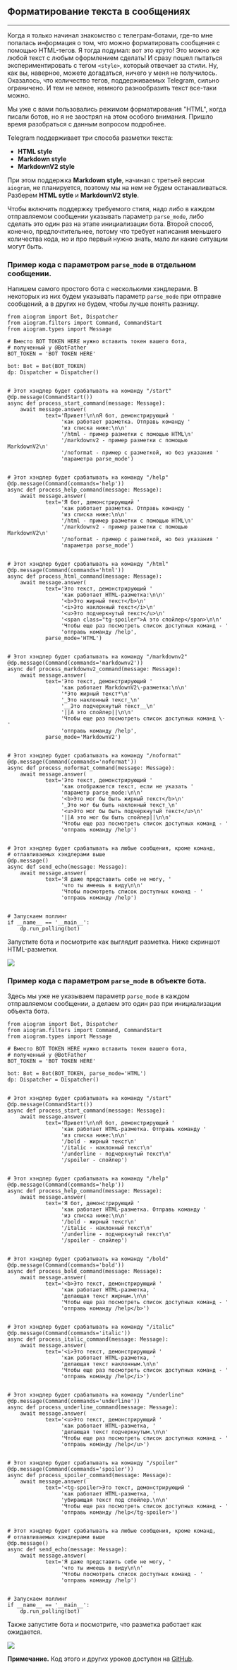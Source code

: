 ## Форматирование текста в сообщениях
----------------------------------

Когда я только начинал знакомство с телеграм-ботами, где-то мне попалась информация о том, что можно форматировать сообщения с помощью HTML-тегов. Я тогда подумал: вот это круто! Это можно же любой текст с любым оформлением сделать! И сразу пошел пытаться экспериментировать с тегом `<style>`, который отвечает за стили. Ну, как вы, наверное, можете догадаться, ничего у меня не получилось. Оказалось, что количество тегов, поддерживаемых Telegram, сильно ограничено. И тем не менее, немного разнообразить текст все-таки можно.

Мы уже с вами пользовались режимом форматирования "HTML", когда писали ботов, но я не заострял на этом особого внимания. Пришло время разобраться с данным вопросом подробнее.

Telegram поддерживает три способа разметки текста:

*   **HTML style**
*   **Markdown style**
*   **MarkdownV2 style**

При этом поддержка **Markdown style**, начиная с третьей версии `aiogram`, не планируется, поэтому мы на нем не будем останавливаться. Разберем **HTML sytle** и **MarkdownV2 style**.

Чтобы включить поддержку требуемого стиля, надо либо в каждом отправляемом сообщении указывать параметр `parse_mode`, либо сделать это один раз на этапе инициализации бота. Второй способ, конечно, предпочтительнее, потому что требует написания меньшего количества кода, но и про первый нужно знать, мало ли какие ситуации могут быть.

### Пример кода с параметром `parse_mode` в отдельном сообщении.

Напишем самого простого бота с несколькими хэндлерами. В некоторых из них будем указывать параметр `parse_mode` при отправке сообщений, а в других не будем, чтобы лучше понять разницу.

    from aiogram import Bot, Dispatcher
    from aiogram.filters import Command, CommandStart
    from aiogram.types import Message
    
    # Вместо BOT TOKEN HERE нужно вставить токен вашего бота,
    # полученный у @BotFather
    BOT_TOKEN = 'BOT TOKEN HERE'
    
    bot: Bot = Bot(BOT_TOKEN)
    dp: Dispatcher = Dispatcher()
    
    
    # Этот хэндлер будет срабатывать на команду "/start"
    @dp.message(CommandStart())
    async def process_start_command(message: Message):
        await message.answer(
                text='Привет!\n\nЯ бот, демонстрирующий '
                     'как работает разметка. Отправь команду '
                     'из списка ниже:\n\n'
                     '/html - пример разметки с помощью HTML\n'
                     '/markdownv2 - пример разметки с помощью MarkdownV2\n'
                     '/noformat - пример с разметкой, но без указания '
                     'параметра parse_mode')
    
    
    # Этот хэндлер будет срабатывать на команду "/help"
    @dp.message(Command(commands='help'))
    async def process_help_command(message: Message):
        await message.answer(
                text='Я бот, демонстрирующий '
                     'как работает разметка. Отправь команду '
                     'из списка ниже:\n\n'
                     '/html - пример разметки с помощью HTML\n'
                     '/markdownv2 - пример разметки с помощью MarkdownV2\n'
                     '/noformat - пример с разметкой, но без указания '
                     'параметра parse_mode')
    
    
    # Этот хэндлер будет срабатывать на команду "/html"
    @dp.message(Command(commands='html'))
    async def process_html_command(message: Message):
        await message.answer(
                text='Это текст, демонстрирующий '
                     'как работает HTML-разметка:\n\n'
                     '<b>Это жирный текст</b>\n'
                     '<i>Это наклонный текст</i>\n'
                     '<u>Это подчеркнутый текст</u>\n'
                     '<span class="tg-spoiler">А это спойлер</span>\n\n'
                     'Чтобы еще раз посмотреть список доступных команд - '
                     'отправь команду /help',
                parse_mode='HTML')
    
    
    # Этот хэндлер будет срабатывать на команду "/markdownv2"
    @dp.message(Command(commands='markdownv2'))
    async def process_markdownv2_command(message: Message):
        await message.answer(
                text='Это текст, демонстрирующий '
                     'как работает MarkdownV2\-разметка:\n\n'
                     '*Это жирный текст*\n'
                     '_Это наклонный текст_\n'
                     '__Это подчеркнутый текст__\n'
                     '||А это спойлер||\n\n'
                     'Чтобы еще раз посмотреть список доступных команд \- '
                     'отправь команду /help',
                parse_mode='MarkdownV2')
    
    
    # Этот хэндлер будет срабатывать на команду "/noformat"
    @dp.message(Command(commands='noformat'))
    async def process_noformat_command(message: Message):
        await message.answer(
                text='Это текст, демонстрирующий '
                     'как отображается текст, если не указать '
                     'параметр parse_mode:\n\n'
                     '<b>Это мог бы быть жирный текст</b>\n'
                     '_Это мог бы быть наклонный текст_\n'
                     '<u>Это мог бы быть подчеркнутый текст</u>\n'
                     '||А это мог бы быть спойлер||\n\n'
                     'Чтобы еще раз посмотреть список доступных команд - '
                     'отправь команду /help')
    
    
    # Этот хэндлер будет срабатывать на любые сообщения, кроме команд,
    # отлавливаемых хэндлерами выше
    @dp.message()
    async def send_echo(message: Message):
        await message.answer(
                text='Я даже представить себе не могу, '
                     'что ты имеешь в виду\n\n'
                     'Чтобы посмотреть список доступных команд - '
                     'отправь команду /help')
    
    
    # Запускаем поллинг
    if __name__ == '__main__':
        dp.run_polling(bot)

Запустите бота и посмотрите как выглядит разметка. Ниже скриншот HTML-разметки.

![](https://ucarecdn.com/a26da865-0a5c-4284-b5ef-3dd53c5e893c/-/preview/-/enhance/75/)

### Пример кода с параметром `parse_mode` в объекте бота.

Здесь мы уже не указываем параметр `parse_mode` в каждом отправляемом сообщении, а делаем это один раз при инициализации объекта бота.

    from aiogram import Bot, Dispatcher
    from aiogram.filters import Command, CommandStart
    from aiogram.types import Message
    
    # Вместо BOT TOKEN HERE нужно вставить токен вашего бота,
    # полученный у @BotFather
    BOT_TOKEN = 'BOT TOKEN HERE'
    
    bot: Bot = Bot(BOT_TOKEN, parse_mode='HTML')
    dp: Dispatcher = Dispatcher()
    
    
    # Этот хэндлер будет срабатывать на команду "/start"
    @dp.message(CommandStart())
    async def process_start_command(message: Message):
        await message.answer(
                text='Привет!\n\nЯ бот, демонстрирующий '
                     'как работает HTML-разметка. Отправь команду '
                     'из списка ниже:\n\n'
                     '/bold - жирный текст\n'
                     '/italic - наклонный текст\n'
                     '/underline - подчеркнутый текст\n'
                     '/spoiler - спойлер')
    
    
    # Этот хэндлер будет срабатывать на команду "/help"
    @dp.message(Command(commands='help'))
    async def process_help_command(message: Message):
        await message.answer(
                text='Я бот, демонстрирующий '
                     'как работает HTML-разметка. Отправь команду '
                     'из списка ниже:\n\n'
                     '/bold - жирный текст\n'
                     '/italic - наклонный текст\n'
                     '/underline - подчеркнутый текст\n'
                     '/spoiler - спойлер')
    
    
    # Этот хэндлер будет срабатывать на команду "/bold"
    @dp.message(Command(commands='bold'))
    async def process_bold_command(message: Message):
        await message.answer(
                text='<b>Это текст, демонстрирующий '
                     'как работает HTML-разметка, '
                     'делающая текст жирным.\n\n'
                     'Чтобы еще раз посмотреть список доступных команд - '
                     'отправь команду /help</b>')
    
    
    # Этот хэндлер будет срабатывать на команду "/italic"
    @dp.message(Command(commands='italic'))
    async def process_italic_command(message: Message):
        await message.answer(
                text='<i>Это текст, демонстрирующий '
                     'как работает HTML-разметка, '
                     'делающая текст наклонным.\n\n'
                     'Чтобы еще раз посмотреть список доступных команд - '
                     'отправь команду /help</i>')
    
    
    # Этот хэндлер будет срабатывать на команду "/underline"
    @dp.message(Command(commands='underline'))
    async def process_underline_command(message: Message):
        await message.answer(
                text='<u>Это текст, демонстрирующий '
                     'как работает HTML-разметка, '
                     'делающая текст подчеркнутым.\n\n'
                     'Чтобы еще раз посмотреть список доступных команд - '
                     'отправь команду /help</u>')
    
    
    # Этот хэндлер будет срабатывать на команду "/spoiler"
    @dp.message(Command(commands='spoiler'))
    async def process_spoiler_command(message: Message):
        await message.answer(
                text='<tg-spoiler>Это текст, демонстрирующий '
                     'как работает HTML-разметка, '
                     'убирающая текст под спойлер.\n\n'
                     'Чтобы еще раз посмотреть список доступных команд - '
                     'отправь команду /help</tg-spoiler>')
    
    
    # Этот хэндлер будет срабатывать на любые сообщения, кроме команд,
    # отлавливаемых хэндлерами выше
    @dp.message()
    async def send_echo(message: Message):
        await message.answer(
                text='Я даже представить себе не могу, '
                     'что ты имеешь в виду\n\n'
                     'Чтобы посмотреть список доступных команд - '
                     'отправь команду /help')
    
    
    # Запускаем поллинг
    if __name__ == '__main__':
        dp.run_polling(bot)

Также запустите бота и посмотрите, что разметка работает как ожидается.

![](https://ucarecdn.com/232678f6-99f8-468b-927b-f98f32c494fa/-/preview/-/enhance/78/)

**Примечание.** Код этого и других уроков доступен на [GitHub](https://github.com/kmsint/aiogram3_stepik_course).